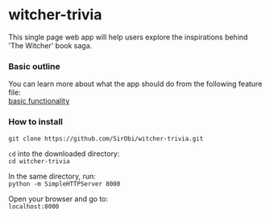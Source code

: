 # witcher-trivia
This single page web app will help users explore the inspirations behind 'The Witcher' book saga.  


### Basic outline  
You can learn more about what the app should do from the following feature file:  
[basic functionality](https://github.com/SirObi/witcher-trivia/blob/master/features/step-definitions/basic_functionality.feature)  

### How to install  

`git clone https://github.com/SirObi/witcher-trivia.git`  

`cd` into the downloaded directory:  
`cd witcher-trivia`  

In the same directory, run:  
`python -m SimpleHTTPServer 8000`  

Open your browser and go to:  
`localhost:8000`  
